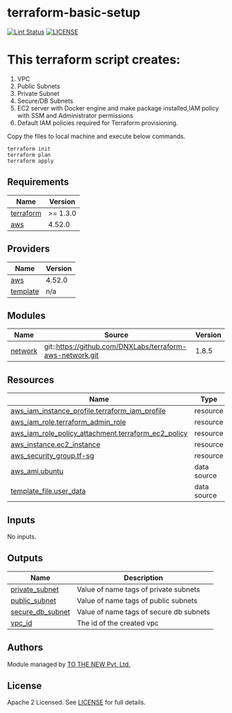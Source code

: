 # terraform-basic-setup

[![Lint Status](https://github.com/tothenew/terraform-aws-template/workflows/Lint/badge.svg)](https://github.com/tothenew/terraform-aws-template/actions)
[![LICENSE](https://img.shields.io/github/license/tothenew/terraform-aws-template)](https://github.com/tothenew/terraform-aws-template/blob/master/LICENSE)
# This terraform script creates:
1. VPC
2. Public Subnets
3. Private Subnet
4. Secure/DB Subnets
5. EC2 server with Docker engine and make package installed,IAM policy with SSM and Administrator permissions
6. Default IAM policies required for Terraform provisioning.

Copy the files to local machine and execute below commands.
```
terraform init
terraform plan
terraform apply
```

<!-- BEGIN_TF_DOCS -->
## Requirements

| Name | Version |
|------|---------|
| <a name="requirement_terraform"></a> [terraform](#requirement\_terraform) | >= 1.3.0 |
| <a name="requirement_aws"></a> [aws](#requirement\_aws) | 4.52.0 |

## Providers

| Name | Version |
|------|---------|
| <a name="provider_aws"></a> [aws](#provider\_aws) | 4.52.0 |
| <a name="provider_template"></a> [template](#provider\_template) | n/a |

## Modules

| Name | Source | Version |
|------|--------|---------|
| <a name="module_network"></a> [network](#module\_network) | git::https://github.com/DNXLabs/terraform-aws-network.git | 1.8.5 |

## Resources

| Name | Type |
|------|------|
| [aws_iam_instance_profile.terraform_iam_profile](https://registry.terraform.io/providers/hashicorp/aws/4.52.0/docs/resources/iam_instance_profile) | resource |
| [aws_iam_role.terraform_admin_role](https://registry.terraform.io/providers/hashicorp/aws/4.52.0/docs/resources/iam_role) | resource |
| [aws_iam_role_policy_attachment.terraform_ec2_policy](https://registry.terraform.io/providers/hashicorp/aws/4.52.0/docs/resources/iam_role_policy_attachment) | resource |
| [aws_instance.ec2_instance](https://registry.terraform.io/providers/hashicorp/aws/4.52.0/docs/resources/instance) | resource |
| [aws_security_group.tf-sg](https://registry.terraform.io/providers/hashicorp/aws/4.52.0/docs/resources/security_group) | resource |
| [aws_ami.ubuntu](https://registry.terraform.io/providers/hashicorp/aws/4.52.0/docs/data-sources/ami) | data source |
| [template_file.user_data](https://registry.terraform.io/providers/hashicorp/template/latest/docs/data-sources/file) | data source |

## Inputs

No inputs.

## Outputs

| Name | Description |
|------|-------------|
| <a name="output_private_subnet"></a> [private\_subnet](#output\_private\_subnet) | Value of name tags of private subnets |
| <a name="output_public_subnet"></a> [public\_subnet](#output\_public\_subnet) | Value of name tags of public subnets |
| <a name="output_secure_db_subnet"></a> [secure\_db\_subnet](#output\_secure\_db\_subnet) | Value of name tags of secure db subnets |
| <a name="output_vpc_id"></a> [vpc\_id](#output\_vpc\_id) | The id of the created vpc |
<!-- END_TF_DOCS -->

## Authors

Module managed by [TO THE NEW Pvt. Ltd.](https://github.com/tothenew)

## License

Apache 2 Licensed. See [LICENSE](https://github.com/tothenew/terraform-aws-template/blob/main/LICENSE) for full details.
